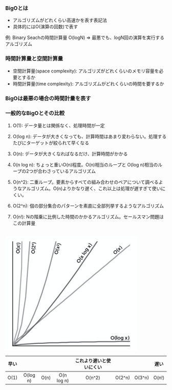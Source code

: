 ### BigOとは
- アルゴリズムがどれくらい高速かを表す表記法  
- 具体的にはO(演算の回数)で表す

例: Binary Seachの時間計算量
O(logN) => 最悪でも、logN回の演算を実行するアルゴリズム


### 時間計算量と空間計算量  
- 空間計算量(space complexity): アルゴリズがどれくらいのメモリ容量を必要とするか
- 時間計算量(time complexity): アルゴリズムがどれくらいの時間を要するか

### BigOは最悪の場合の時間計量を表す

### 一般的なBigOとその比較

1. O(1): データ量とは関係なく、処理時間が一定 

2. O(log n): データが大きくなっても、計算時間はあまり変わらない。処理するたびにターゲットが絞られて早くなる

3. O(n): データが大きくなればなるだけ、計算時間がかかる

4. 0(n log n): ちょっと重いO(n)程度。O(n)相当のループと O(log n)相当のループの2つが合わさっているアルゴリズム

5. O(n^2): 二重ループ。要素からすべての組み合わせのペアについて調べるようなアルゴリズム。O(n)よりかなり遅く、これ以上は処理が遅すぎて使いにくい。

6. O(2^n): 個の部分集合のパターンを素直に全部列挙するようなアルゴリズム

6. O(n!): Nの階乗に比例した時間のかかるアルゴリズム。セールスマン問題はこの計算量

<br>

<img src="./img/big_o.png">

<br>

| 早い | | | | これより遅いと使いにくい | | | 遅い  | 
| :--: | :------: | :--: | :--------: | :----------------------: | :----: | :----: | :---: | 
| O(1) | O(log n) | O(n) | O(n log n) | O(n^2) | O(2^n) | O(3^n) | O(n!) | 